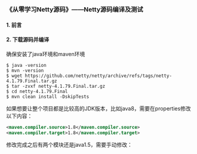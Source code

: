 ### 《从零学习Netty源码》——Netty源码编译及测试

#### 1. 前言

#### 2. 下载源码并编译

确保安装了java环境和maven环境

```shell
$ java -version
$ mvn -version
$ wget https://github.com/netty/netty/archive/refs/tags/netty-4.1.79.Final.tar.gz
$ tar -zvxf netty-4.1.79.Final.tar.gz
$ cd netty-4.1.79.Final
$ mvn clean install -DskipTests
```

如果想要让整个项目都是比较高的JDK版本，比如java8，需要在properties修改以下内容：

```xml
<maven.compiler.source>1.8</maven.compiler.source>
<maven.compiler.target>1.8</maven.compiler.target>
```

修改完成之后有两个模块还是java1.5，需要手动修改：

